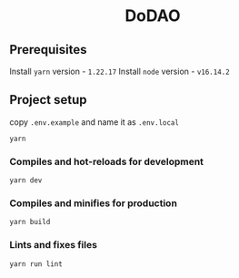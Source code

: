 <div align="center">
    <h1>DoDAO</h1>
</div>

## Prerequisites
Install `yarn` version - `1.22.17`
Install `node` version - `v16.14.2` 

## Project setup
copy `.env.example` and name it as `.env.local`

```
yarn
```

### Compiles and hot-reloads for development

```
yarn dev
```

### Compiles and minifies for production

```
yarn build
```

### Lints and fixes files

```
yarn run lint
```

<br>
